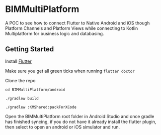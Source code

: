 # BIMMultiPlatform

A POC to see how to connect Flutter to Native Android and iOS though Platform Channels and Platform Views while connecting to Kotlin Multiplatform for business logic and databasing.

## Getting Started

Install [Flutter](https://flutter.dev/docs/get-started/install)

Make sure you get all green ticks when running `flutter doctor`

Clone the repo

`cd BIMMultiPlatform/android`

`./gradlew build`

`./gradlew :KMShared:packForXCode`

Open the BIMMultiPlatform root folder in Android Studio and once gradle has finished syncing, if you do not have it already install the flutter plugin, then select to open an android or iOS simulator and run.
